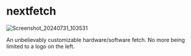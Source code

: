 # nextfetch

![Screenshot_20240731_103531](https://github.com/user-attachments/assets/42f564be-72eb-4792-8b2c-d50aeac268c1)

An unbelievably customizable hardware/software fetch. No more being limited to a logo on the left.
